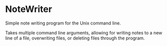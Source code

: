 # NoteWriter

Simple note writing program for the Unix command line.

Takes multiple command line arguments, allowing for writing notes to a new line of a file, overwriting files, or deleting files through the program.